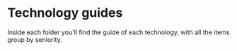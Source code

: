 # Technology guides

Inside each folder you'll find the guide of each technology, with all the items group by seniority.
